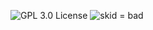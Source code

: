 <img alt="GPL 3.0 License" src="https://img.shields.io/badge/license-GPL--3.0-important"> <img alt="skid = bad" src="https://img.shields.io/badge/Skidding-Dumb-red">
